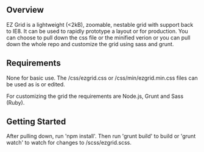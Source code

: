 ## Overview

EZ Grid is a lightweight (<2kB), zoomable, nestable grid with support back to IE8. It can be used to rapidly prototype a layout or for production. You can choose to pull down the css file or the minified verion or you can pull down the whole repo and customize the grid using sass and grunt.

## Requirements

None for basic use. The /css/ezgrid.css or /css/min/ezgrid.min.css files can be used as is or edited.

For customizing the grid the requirements are Node.js, Grunt and Sass (Ruby).

## Getting Started

After pulling down, run 'npm install'. Then run 'grunt build' to build or 'grunt watch' to watch for changes to /scss/ezgrid.scss.
